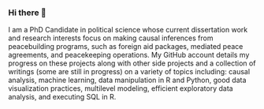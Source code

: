 ### Hi there 👋

I am a PhD Candidate in political science whose current dissertation work and research interests focus on making causal inferences from peacebuilding programs, such as foreign aid packages, mediated peace agreements, and peacekeeping operations. My GitHub account details my progress on these projects along with other side projects and a collection of writings (some are still in progress) on a variety of topics including: causal analysis, machine learning, data manipulation in R and Python, good data visualization practices, multilevel modeling, efficient exploratory data analysis, and executing SQL in R.

<!--
**Brian-Lookabaugh/Brian-Lookabaugh** is a ✨ _special_ ✨ repository because its `README.md` (this file) appears on your GitHub profile.

Here are some ideas to get you started:

- 🔭 I’m currently working on ...
- 🌱 I’m currently learning ...
- 👯 I’m looking to collaborate on ...
- 🤔 I’m looking for help with ...
- 💬 Ask me about ...
- 📫 How to reach me: ...
- 😄 Pronouns: ...
- ⚡ Fun fact: ...
-->
